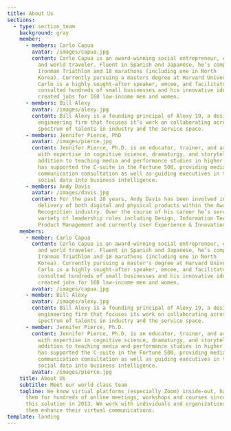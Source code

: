 ```yaml
---
title: About Us
sections:
  - type: section_team
    background: gray
    member:
      - members: Carlo Capua
        avatar: /images/capua.jpg
        content: Carlo Capua is an award-winning social entrepreneur, endurance athlete,
          and world traveler. Fluent in Spanish and Japanese, he’s completed an
          Ironman Triathlon and 18 marathons (including one in North
          Korea). Currently pursuing a masters degree at Harvard University,
          Carlo is a highly sought-after speaker, emcee, and facilitator. He’s
          consulted hundreds of small businesses and his innovative ideas have
          created jobs for 160 low-income men and women.
      - members: Bill Alexy
        avatar: /images/alexy.jpg
        content: Bill Alexy is a founding principal of Alexy 19, a design and
          engineering firm that focuses it’s work on collaborating across a
          spectrum of talents in industry and the service space.
      - members: Jennifer Pierce, PhD
        avatar: /images/pierce.jpg
        content: Jennifer Pierce, Ph.D. is an educator, trainer, and artistic director
          with expertise in cognitive science, dramaturgy, and storytelling. In
          addition to teaching media and performance studies in higher ed, she
          has supported the C-suite in the Fortune 500, providing media and
          communication consultation as well as guiding executives in turning
          social data into business intelligence.
      - members: Andy Davis
        avatar: /images/davis.jpg
        content: For the past 20 years, Andy Davis has been involved in the creation and
          delivery of both digital and physical products within the Awards and
          Recognition industry. Over the course of his career he’s served in a
          variety of leadership roles including Design, Information Technology,
          Product Management and currently User Experience & Innovation.
    members:
      - member: Carlo Capua
        content: Carlo Capua is an award-winning social entrepreneur, endurance athlete,
          and world traveler. Fluent in Spanish and Japanese, he’s completed an
          Ironman Triathlon and 18 marathons (including one in North
          Korea). Currently pursuing a master's degree at Harvard University,
          Carlo is a highly sought-after speaker, emcee, and facilitator. He’s
          consulted hundreds of small businesses and his innovative ideas have
          created jobs for 160 low-income men and women.
        avatar: /images/capua.jpg
      - member: Bill Alexy
        avatar: /images/alexy.jpg
        content: Bill Alexy is a founding principal of Alexy 19, a design and
          engineering firm that focuses its work on collaborating across a
          spectrum of talents in industry and the service space.
      - member: Jennifer Pierce, Ph.D.
        content: Jennifer Pierce, Ph.D. is an educator, trainer, and artistic director
          with expertise in cognitive science, dramaturgy, and storytelling. In
          addition to teaching media and performance studies in higher ed, she
          has supported the C-suite in the Fortune 500, providing media and
          communication consultation as well as guiding executives in turning
          social data into business intelligence.
        avatar: /images/pierce.jpg
    title: About Us
    subtitle: Meet our world class team
    tagline: We know virtual platforms (especially Zoom) inside-out, having used
      them for hundreds of online meetings, workshops and courses since adopting
      this solution in 2013. We work with individuals and organizations to help
      them enhance their virtual communications.
template: landing
---
```

